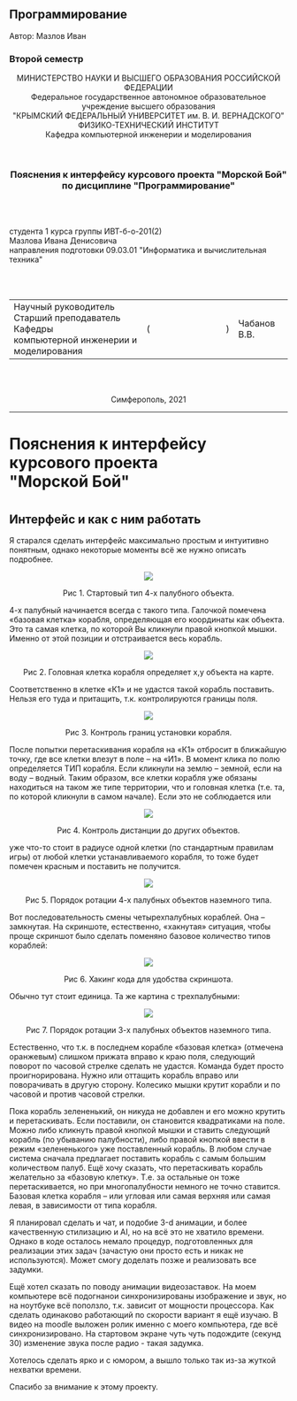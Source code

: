 ## Программирование
​Автор: Мазлов Иван
​<br><h3> Второй семестр </h3>
<p align="center">МИНИСТЕРСТВО НАУКИ  И ВЫСШЕГО ОБРАЗОВАНИЯ РОССИЙСКОЙ ФЕДЕРАЦИИ<br>
Федеральное государственное автономное образовательное учреждение высшего образования<br>
"КРЫМСКИЙ ФЕДЕРАЛЬНЫЙ УНИВЕРСИТЕТ им. В. И. ВЕРНАДСКОГО"<br>
ФИЗИКО-ТЕХНИЧЕСКИЙ ИНСТИТУТ<br>
Кафедра компьютерной инженерии и моделирования</p>
<br>
<h3 align="center">Пояснения к интерфейсу курсового проекта "Морской Бой"<br> по дисциплине "Программирование"</h3>
<br><br>
<p>студента 1 курса группы ИВТ-б-о-201(2)<br>
Мазлова Ивана Денисовича<br>
направления подготовки 09.03.01 "Информатика и вычислительная техника"</p>
<br><br>
<table>
<tr><td>Научный руководитель<br> Старший преподаватель Кафедры<br> компьютерной инженерии и моделирования</td>
<td>(&nbsp;&nbsp;&nbsp;&nbsp;&nbsp;&nbsp;&nbsp;&nbsp;&nbsp;&nbsp;&nbsp;&nbsp;&nbsp;&nbsp;&nbsp;&nbsp;&nbsp;&nbsp;&nbsp;&nbsp;&nbsp;&nbsp;&nbsp;&nbsp;&nbsp;&nbsp;&nbsp;&nbsp;&nbsp;&nbsp;&nbsp;&nbsp;)</td>
<td>Чабанов В.В.</td>
</tr>
</table>
<br><br>
<p align="center" > Симферополь, 2021</p>
<hr>


<p align="center"><h1>Пояснения к интерфейсу курсового проекта<br>"Морской Бой"<h1></p>

<h2>Интерфейс и как с ним работать</h2>
Я старался сделать интерфейс максимально простым и интуитивно понятным, однако некоторые моменты всё же нужно описать подробнее.


<p align="center"><img src="pic/img1.png"></p>
<p align="center">Рис 1. Стартовый тип 4-х палубного объекта.</p>

4-х палубный начинается всегда с такого типа. Галочкой помечена «базовая клетка» корабля, определяющая его координаты как объекта. Это та самая клетка, по которой Вы кликнули правой кнопкой мышки. Именно от этой позиции и отстраивается весь корабль.
<p align="center"><img src="pic/img1.png"></p>
<p align="center">Рис 2. Головная клетка корабля определяет x,y объекта на карте.</p>
   
Соответственно в клетке «К1» и не удастся такой корабль поставить. Нельзя его туда и притащить, т.к. контролируются границы поля.
<p align="center"><img src="pic/img1.png"></p>
<p align="center">Рис 3. Контроль границ установки корабля.</p>

 
После попытки перетаскивания корабля на «К1» отбросит в ближайшую точку, где все клетки влезут в поле – на «И1».
В момент клика по полю определяется ТИП корабля. Если кликнули на землю – земной, если на воду – водный. Таким образом, все клетки корабля уже обязаны находиться на таком же типе территории, что и головная клетка (т.е. та, по которой кликнули в самом начале). Если это не соблюдается или 
<p align="center"><img src="pic/img1.png"></p>
<p align="center">Рис 4. Контроль дистанции до других объектов.</p>
 
уже что-то стоит в радиусе одной клетки (по стандартным правилам игры) от любой клетки устанавливаемого корабля, то тоже будет помечен красным и поставить не получится.

<p align="center"><img src="pic/img1.png"></p>
<p align="center">Рис 5. Порядок ротации 4-х палубных объектов наземного типа.</p>
 
Вот последовательность смены четырехпалубных кораблей. Она – замкнутая.
На скриншоте, естественно, «хакнутая» ситуация, чтобы проще скриншот было сделать поменяно базовое количество типов кораблей:

<p align="center"><img src="pic/img1.png"></p>
<p align="center">Рис 6. Хакинг кода для удобства скриншота.</p> 

Обычно тут стоит единица.
Та же картина с трехпалубными:

<p align="center"><img src="pic/img1.png"></p>
<p align="center">Рис 7. Порядок ротации 3-х палубных объектов наземного типа.</p>  

Естественно, что т.к. в последнем корабле «базовая клетка» (отмечена оранжевым) слишком прижата вправо к краю поля, следующий поворот по часовой стрелке сделать не удастся. Команда будет просто проигнорирована. Нужно или оттащить корабль вправо или поворачивать в другую сторону.
Колесико мышки крутит корабли и по часовой и против часовой стрелки.

Пока корабль зелененький, он никуда не добавлен и его можно крутить и перетаскивать. Если поставили, он становится квадратиками на поле. Можно либо кликнуть правой кнопкой мышки и ставить следующий корабль (по убыванию палубности), либо правой кнопкой ввести в режим «зелененького» уже поставленный корабль.
В любом случае система сначала предлагает поставить корабль с самым большим количеством палуб.
Ещё хочу сказать, что перетаскивать корабль желательно за «базовую клетку». Т.е. за остальные он тоже перетаскивается, но при многопалубности немного не точно ставится.
Базовая клетка корабля – или угловая или самая верхняя или самая левая, в зависимости от типа корабля.

Я планировал сделать и чат, и подобие 3-d анимации, и более качественную стилизацию и AI, но на всё это не хватило времени. Однако в коде осталось немало процедур, подготовленных для реализации этих задач (зачастую они просто есть и никак не используются). Может смогу доделать позже и реализовать все задумки.

Ещё хотел сказать по поводу анимации видеозаставок. На моем компьютере всё подогнанои синхронизированы изображение и звук, но на ноутбуке всё поползло, т.к. зависит от мощности процессора. Как сделать одинаково работающий по скорости вариант я ещё изучаю.
В видео на moodle выложен ролик именно с моего компьютера, где всё синхронизировано.
На стартовом экране чуть чуть подождите (секунд 30) изменение звука после радио - такая задумка.

Хотелось сделать ярко и с юмором, а вышло только так из-за жуткой нехватки времени.

Спасибо за внимание к этому проекту.
